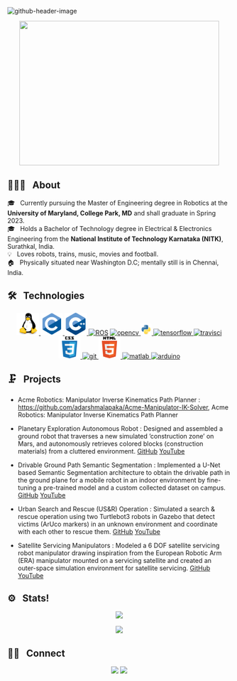 


![github-header-image](https://user-images.githubusercontent.com/40534801/207946689-5016c93e-1625-472b-be3f-25f54e21079b.png)


<p align="center">
<img src="https://user-images.githubusercontent.com/40534801/207944948-3f2a4377-4d85-4628-b2a5-cc21698bbe32.jpeg" width="450" height="325"
</p>



## 👨🏻‍💻 &nbsp; About

🎓 &nbsp; Currently pursuing the Master of Engineering degree in Robotics at the **University of Maryland, College Park, MD** and shall graduate in Spring 2023.\
🎓 &nbsp; Holds a Bachelor of Technology degree in Electrical & Electronics Engineering from the **National Institute of Technology Karnataka (NITK)**, Surathkal, India.\
💡 &nbsp; Loves robots, trains, music, movies and football.  
:house: &nbsp; Physically situated near Washington D.C; mentally still is in Chennai, India.


## 🛠 &nbsp; Technologies

<p align="center">
    <a href="https://www.linux.org/" target="_blank" rel="noreferrer"> <img src="https://raw.githubusercontent.com/devicons/devicon/master/icons/linux/linux-original.svg" alt="linux" width="50" height="50"/>
   <a href="https://www.cprogramming.com/" target="_blank" rel="noreferrer"> <img src="https://raw.githubusercontent.com/devicons/devicon/master/icons/c/c-original.svg" alt="c" width="50" height="50"/> </a>
   </a> <a href="https://www.w3schools.com/cpp/" target="_blank" rel="noreferrer"> <img src="https://raw.githubusercontent.com/devicons/devicon/master/icons/cplusplus/cplusplus-original.svg" alt="cplusplus" width="50" height="50"/> </a>  
  <a href="https://www.ros.org/" target="_blank" rel="noreferrer"><img src="https://raw.githubusercontent.com/fkromer/awesome-ros2/master/ros_logo.svg?sanitize=true" width="50" height="50" alt="ROS"></a> 
  <a href="https://opencv.org/" target="_blank" rel="noreferrer"> <img src="https://www.vectorlogo.zone/logos/opencv/opencv-icon.svg" alt="opencv" width="50" height="50"/> </a> <a href="https://www.python.org" target="_blank" rel="noreferrer"> <img src="https://raw.githubusercontent.com/devicons/devicon/master/icons/python/python-original.svg" alt="python" width="25" height="25"/> </a> <a href="https://www.tensorflow.org" target="_blank" rel="noreferrer"> <img src="https://www.vectorlogo.zone/logos/tensorflow/tensorflow-icon.svg" alt="tensorflow" width="50" height="50"/> </a> <a href="https://travis-ci.org" target="_blank" rel="noreferrer"> <img src="https://www.vectorlogo.zone/logos/travis-ci/travis-ci-icon.svg" alt="travisci" width="50" height="50"/> </a> 
   <a href="https://www.w3schools.com/css/" target="_blank" rel="noreferrer"> <img src="https://raw.githubusercontent.com/devicons/devicon/master/icons/css3/css3-original-wordmark.svg" alt="css3" width="50" height="50"/> </a> 
   <a href="https://git-scm.com/" target="_blank" rel="noreferrer"> <img src="https://www.vectorlogo.zone/logos/git-scm/git-scm-icon.svg" alt="git" width="50" height="50"/> </a> <a href="https://www.w3.org/html/" target="_blank" rel="noreferrer"> <img src="https://raw.githubusercontent.com/devicons/devicon/master/icons/html5/html5-original-wordmark.svg" alt="html5" width="50" height="50"/> </a> 
    <a href="https://www.mathworks.com/" target="_blank" rel="noreferrer"> <img src="https://upload.wikimedia.org/wikipedia/commons/2/21/Matlab_Logo.png" alt="matlab" width="50" height="50"/> </a>
   <a href="https://www.arduino.cc/" target="_blank" rel="noreferrer"> <img src="https://cdn.worldvectorlogo.com/logos/arduino-1.svg" alt="arduino" width="50" height="50"/> </a> 
   </p>

## :clamp: &nbsp; Projects

* Acme Robotics: Manipulator Inverse Kinematics Path Planner :  https://github.com/adarshmalapaka/Acme-Manipulator-IK-Solver, Acme Robotics: Manipulator Inverse Kinematics Path Planner

* Planetary Exploration Autonomous Robot : Designed and assembled a ground robot that traverses a new simulated ’construction zone’ on Mars, and autonomously retrieves colored blocks (construction materials) from a cluttered environment. [GitHub](https://github.com/adarshmalapaka/autonomous-robotics) [YouTube](https://www.youtube.com/watch?v=vczxY16xsr4&ab_channel=AdarshMalapaka)

* Drivable Ground Path Semantic Segmentation : Implemented a U-Net based Semantic Segmentation architecture to obtain the drivable path in the ground plane for a mobile robot in an indoor environment by fine-tuning a pre-trained model and a custom collected dataset on campus. [GitHub](https://github.com/adarshmalapaka/ground-plane-segmentation) [YouTube](https://www.youtube.com/watch?v=34u9Obz_LbE&ab_channel=KumaraRitvikOruganti)

* Urban Search and Rescue (US&R) Operation : Simulated a search & rescue operation using two Turtlebot3 robots in Gazebo that detect victims (ArUco markers) in an unknown environment and coordinate with each other to rescue them. [GitHub](https://github.com/adarshmalapaka/Simplified-Urban-Search-and-Rescue-Operation) [YouTube](https://www.youtube.com/watch?v=bqUnzQA4Owg)
* Satellite Servicing Manipulators : Modeled a 6 DOF satellite servicing robot manipulator drawing inspiration from the European Robotic Arm (ERA) manipulator mounted on a servicing satellite and created an outer-space simulation environment for satellite servicing. [GitHub](https://github.com/adarshmalapaka/satellite-servicer) [YouTube](https://youtu.be/0vtf83gLHIg)




## ⚙️ &nbsp; Stats!

<p align="center">
    <img src="https://github-readme-stats.vercel.app/api?username=adarshmalapaka&show_icons=true&theme=tokyonight" />
</p>

<p align="center">
    <img src="https://github-readme-stats.vercel.app/api/top-langs/?username=adarshmalapaka&layout=compact&hide=html" />                                                          
</p>

## 🤝🏻 &nbsp; Connect
<p align="center">
<a href="https://www.linkedin.com/in/adarsh-malapaka/"><img src="https://img.shields.io/badge/-LinkedIn-0077B5?style=for-the-badge&logo=Linkedin&logoColor=white"/></a>
<a href="mailto:amalapak@terpmail.umd.edu"><img src="https://img.shields.io/badge/-Email-D14836?style=for-the-badge&logo=Gmail&logoColor=white"/></a>
</p>
